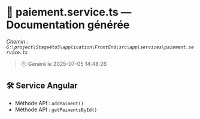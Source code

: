 # 📄 paiement.service.ts — Documentation générée
*Chemin : `G:\project\Stage4to5\application\FrontEnd\src\app\services\paiement.service.ts`*

> 🕒 Généré le 2025-07-05 14:48:26

## 🛠️ Service Angular
- Méthode API : `addPaiment()`
- Méthode API : `getPaimentsById()`
